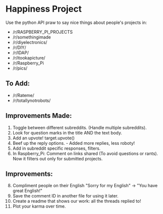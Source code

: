 # Happiness Project

Use the python API praw to say nice things about people's projects in:
* /r/RASPBERRY_PI_PROJECTS
* /r/somethingimade
* /r/diyelectronics/
* /r/DIY/
* /r/IDAP/
* /r/itookapicture/
* /r/Raspberry_Pi
* /r/pics/

## To Add:
* /r/Rateme/
* /r/totallynotrobots/

## Improvements Made:
1. Toggle between different subreddits. (Handle multiple subreddits).
1. Look for question marks in the title AND the text body.
5. Add an upvote!  target.upvote()
7. Beef up the reply options. - Added more replies, less roboty!
8. Add in subreddit specific responses, filters.
3. In Raspberry_Pi:  Comment on links shared (To avoid questions or rants).  Now it filters out only for submitted projects.

## Improvements:
8. Compliment people on their English "Sorry for my English" -> "You have great English!"
6. Save the comment ID in another file for using it later.
7. Create a readme that shows our work: all the threads replied to!
9. Plot your karma over time.
